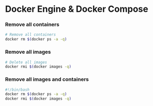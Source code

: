 # Docker Engine & Docker Compose

### Remove all containers

```bash
# Remove all containers
docker rm $(docker ps -a -q)
```

### Remove all images

```bash
# Delete all images
docker rmi $(docker images -q)
```

### Remove all images and containers

```bash
#!/bin/bash
docker rm $(docker ps -a -q)
docker rmi $(docker images -q)
```


